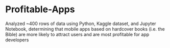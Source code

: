 # Profitable-Apps
Analyzed ~400 rows of data using Python, Kaggle dataset, and Jupyter Notebook, determining that mobile apps based on hardcover books (i.e. the Bible) are more likely to attract users and are most profitable for app developers
